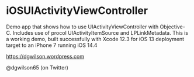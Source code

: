 # iOSUIActivityViewController

Demo app that shows how to use UIActivityViewController with Objective-C. Includes use of procol UIActivityItemSource and LPLinkMetadata.
This is a working demo, built successfully with Xcode 12.3 for iOS 13 deployment target to an iPhone 7 running iOS 14.4

https://dgwilson.wordpress.com

@dgwilson65 (on Twitter)
